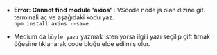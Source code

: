 * **Error: Cannot find module 'axios' :** VScode node js olan dizine git. terminali aç ve aşağıdaki kodu yaz.  
`npm install axios --save`

* Medium da `böyle yazı` yazmak isteniyorsa ilgili yazı seçilip çift tırnak öğesine tıklanarak code bloğu elde edilmiş olur.
